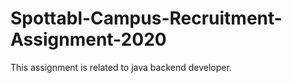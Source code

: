 # Spottabl-Campus-Recruitment-Assignment-2020
This assignment is related to java backend developer.
